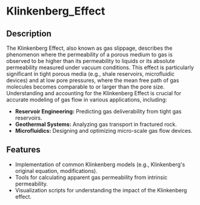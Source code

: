# Klinkenberg_Effect

## Description

The Klinkenberg Effect, also known as gas slippage, describes the phenomenon where the permeability of a porous medium to gas is observed to be higher than its permeability to liquids or its absolute permeability measured under vacuum conditions. This effect is particularly significant in tight porous media (e.g., shale reservoirs, microfluidic devices) and at low pore pressures, where the mean free path of gas molecules becomes comparable to or larger than the pore size. Understanding and accounting for the Klinkenberg Effect is crucial for accurate modeling of gas flow in various applications, including:

* **Reservoir Engineering:** Predicting gas deliverability from tight gas reservoirs.
* **Geothermal Systems:** Analyzing gas transport in fractured rock.
* **Microfluidics:** Designing and optimizing micro-scale gas flow devices.

## Features

* Implementation of common Klinkenberg models (e.g., Klinkenberg's original equation, modifications).
* Tools for calculating apparent gas permeability from intrinsic permeability.
* Visualization scripts for understanding the impact of the Klinkenberg effect.
